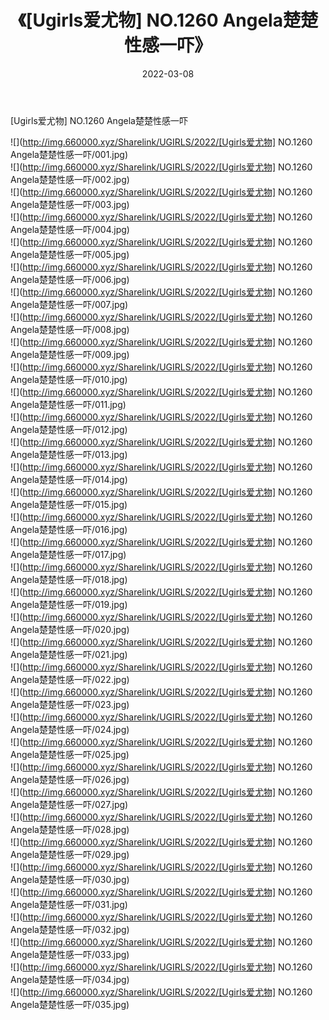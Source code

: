 ﻿---
layout: post
title:  《[Ugirls爱尤物] NO.1260 Angela楚楚性感一吓》
date:   2022-03-08
img: http://img.660000.xyz/Sharelink/UGIRLS/2022/[Ugirls爱尤物] NO.1260 Angela楚楚性感一吓/000.jpg
categories: [美女, 清纯, 唯美]
---

[Ugirls爱尤物] NO.1260 Angela楚楚性感一吓

 ![](http://img.660000.xyz/Sharelink/UGIRLS/2022/[Ugirls爱尤物] NO.1260 Angela楚楚性感一吓/001.jpg) <br>![](http://img.660000.xyz/Sharelink/UGIRLS/2022/[Ugirls爱尤物] NO.1260 Angela楚楚性感一吓/002.jpg) <br>![](http://img.660000.xyz/Sharelink/UGIRLS/2022/[Ugirls爱尤物] NO.1260 Angela楚楚性感一吓/003.jpg) <br>![](http://img.660000.xyz/Sharelink/UGIRLS/2022/[Ugirls爱尤物] NO.1260 Angela楚楚性感一吓/004.jpg) <br>![](http://img.660000.xyz/Sharelink/UGIRLS/2022/[Ugirls爱尤物] NO.1260 Angela楚楚性感一吓/005.jpg) <br>![](http://img.660000.xyz/Sharelink/UGIRLS/2022/[Ugirls爱尤物] NO.1260 Angela楚楚性感一吓/006.jpg) <br>![](http://img.660000.xyz/Sharelink/UGIRLS/2022/[Ugirls爱尤物] NO.1260 Angela楚楚性感一吓/007.jpg) <br>![](http://img.660000.xyz/Sharelink/UGIRLS/2022/[Ugirls爱尤物] NO.1260 Angela楚楚性感一吓/008.jpg) <br>![](http://img.660000.xyz/Sharelink/UGIRLS/2022/[Ugirls爱尤物] NO.1260 Angela楚楚性感一吓/009.jpg) <br>![](http://img.660000.xyz/Sharelink/UGIRLS/2022/[Ugirls爱尤物] NO.1260 Angela楚楚性感一吓/010.jpg) <br>![](http://img.660000.xyz/Sharelink/UGIRLS/2022/[Ugirls爱尤物] NO.1260 Angela楚楚性感一吓/011.jpg) <br>![](http://img.660000.xyz/Sharelink/UGIRLS/2022/[Ugirls爱尤物] NO.1260 Angela楚楚性感一吓/012.jpg) <br>![](http://img.660000.xyz/Sharelink/UGIRLS/2022/[Ugirls爱尤物] NO.1260 Angela楚楚性感一吓/013.jpg) <br>![](http://img.660000.xyz/Sharelink/UGIRLS/2022/[Ugirls爱尤物] NO.1260 Angela楚楚性感一吓/014.jpg) <br>![](http://img.660000.xyz/Sharelink/UGIRLS/2022/[Ugirls爱尤物] NO.1260 Angela楚楚性感一吓/015.jpg) <br>![](http://img.660000.xyz/Sharelink/UGIRLS/2022/[Ugirls爱尤物] NO.1260 Angela楚楚性感一吓/016.jpg) <br>![](http://img.660000.xyz/Sharelink/UGIRLS/2022/[Ugirls爱尤物] NO.1260 Angela楚楚性感一吓/017.jpg) <br>![](http://img.660000.xyz/Sharelink/UGIRLS/2022/[Ugirls爱尤物] NO.1260 Angela楚楚性感一吓/018.jpg) <br>![](http://img.660000.xyz/Sharelink/UGIRLS/2022/[Ugirls爱尤物] NO.1260 Angela楚楚性感一吓/019.jpg) <br>![](http://img.660000.xyz/Sharelink/UGIRLS/2022/[Ugirls爱尤物] NO.1260 Angela楚楚性感一吓/020.jpg) <br>![](http://img.660000.xyz/Sharelink/UGIRLS/2022/[Ugirls爱尤物] NO.1260 Angela楚楚性感一吓/021.jpg) <br>![](http://img.660000.xyz/Sharelink/UGIRLS/2022/[Ugirls爱尤物] NO.1260 Angela楚楚性感一吓/022.jpg) <br>![](http://img.660000.xyz/Sharelink/UGIRLS/2022/[Ugirls爱尤物] NO.1260 Angela楚楚性感一吓/023.jpg) <br>![](http://img.660000.xyz/Sharelink/UGIRLS/2022/[Ugirls爱尤物] NO.1260 Angela楚楚性感一吓/024.jpg) <br>![](http://img.660000.xyz/Sharelink/UGIRLS/2022/[Ugirls爱尤物] NO.1260 Angela楚楚性感一吓/025.jpg) <br>![](http://img.660000.xyz/Sharelink/UGIRLS/2022/[Ugirls爱尤物] NO.1260 Angela楚楚性感一吓/026.jpg) <br>![](http://img.660000.xyz/Sharelink/UGIRLS/2022/[Ugirls爱尤物] NO.1260 Angela楚楚性感一吓/027.jpg) <br>![](http://img.660000.xyz/Sharelink/UGIRLS/2022/[Ugirls爱尤物] NO.1260 Angela楚楚性感一吓/028.jpg) <br>![](http://img.660000.xyz/Sharelink/UGIRLS/2022/[Ugirls爱尤物] NO.1260 Angela楚楚性感一吓/029.jpg) <br>![](http://img.660000.xyz/Sharelink/UGIRLS/2022/[Ugirls爱尤物] NO.1260 Angela楚楚性感一吓/030.jpg) <br>![](http://img.660000.xyz/Sharelink/UGIRLS/2022/[Ugirls爱尤物] NO.1260 Angela楚楚性感一吓/031.jpg) <br>![](http://img.660000.xyz/Sharelink/UGIRLS/2022/[Ugirls爱尤物] NO.1260 Angela楚楚性感一吓/032.jpg) <br>![](http://img.660000.xyz/Sharelink/UGIRLS/2022/[Ugirls爱尤物] NO.1260 Angela楚楚性感一吓/033.jpg) <br>![](http://img.660000.xyz/Sharelink/UGIRLS/2022/[Ugirls爱尤物] NO.1260 Angela楚楚性感一吓/034.jpg) <br>![](http://img.660000.xyz/Sharelink/UGIRLS/2022/[Ugirls爱尤物] NO.1260 Angela楚楚性感一吓/035.jpg) <br>